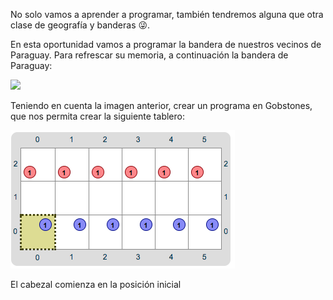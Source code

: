 No solo vamos a aprender a programar, también tendremos alguna que otra clase de geografía y banderas :stuck_out_tongue_winking_eye:. 

En esta oportunidad vamos a programar la bandera de nuestros vecinos de Paraguay. Para refrescar su memoria, a continuación la bandera de Paraguay:

<img src="https://upload.wikimedia.org/wikipedia/commons/2/27/Flag_of_Paraguay.svg" width="70">

Teniendo en cuenta la imagen anterior, crear un programa en Gobstones, que nos permita crear la siguiente tablero:

![Paraguay.png](https://raw.githubusercontent.com/uncmasmas/mumuki-guia-fundamentos-practica-primeros-programas/master/images/Paraguay.png)

El cabezal comienza en la posición inicial

